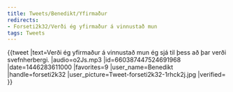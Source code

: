 ```yaml
---
title: Tweets/Benedikt/Yfirmaður
redirects:
- Forseti2k32/Verði ég yfirmaður á vinnustað mun
tags: Tweets
---
```


<level b2/>
{{tweet
|text=Verði ég yfirmaður á vinnustað mun ég sjá til þess að þar verði svefnherbergi.
|audio=o2Js.mp3
|id=660387447524691968
|date=1446283611000
|favorites=9
|user_name=Benedikt
|handle=forseti2k32
|user_picture=Tweet-forseti2k32-1rhck2j.jpg
|verified=
}}

